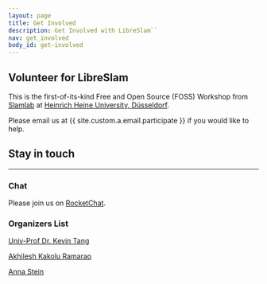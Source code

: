 ```yaml
---
layout: page
title: Get Involved
description: Get Involved with LibreSlam``
nav: get_involved
body_id: get-involved
---
```


<div class="row"><div class="col-md-8" markdown="1">

## Volunteer for LibreSlam


This is the first-of-its-kind Free and Open Source (FOSS) Workshop from [Slamlab](https://slam.phil.hhu.de) at [Heinrich Heine University, Düsseldorf](https://hhu.de). 

Please email us at {{ site.custom.a.email.participate }} if you would like to help.

</div><div class="col-md-4" markdown="1">

## Stay in touch

---

### Chat

Please join us on [RocketChat](/meet).

### Organizers List

[Univ-Prof Dr. Kevin Tang](https://slam.phil.hhu.de/authors/kevin/)

[Akhilesh Kakolu Ramarao](https://slam.phil.hhu.de/authors/akhilesh/)

[Anna Stein](https://slam.phil.hhu.de/authors/anna/)


</div></div>
